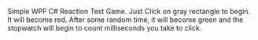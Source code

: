 Simple WPF C# Reaction Test Game.
Just Click on gray rectangle to begin. It will become red.
After some random time, it will become green and the stopwatch will begin to count milliseconds you take to click.
